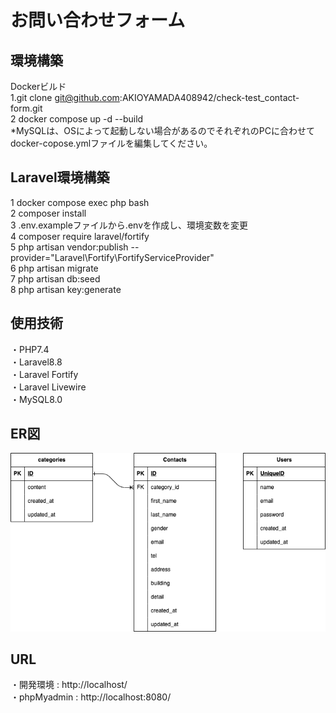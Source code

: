 # お問い合わせフォーム  

## 環境構築  
Dockerビルド  
1.git clone git@github.com:AKIOYAMADA408942/check-test_contact-form.git  
2 docker compose up -d --build  
*MySQLは、OSによって起動しない場合があるのでそれぞれのPCに合わせてdocker-copose.ymlファイルを編集してください。  
  
## Laravel環境構築  
1 docker compose exec php bash   
2 composer install  
3 .env.exampleファイルから.envを作成し、環境変数を変更  
4 composer require laravel/fortify  
5 php artisan vendor:publish --provider="Laravel\Fortify\FortifyServiceProvider"  
6 php artisan migrate  
7 php artisan db:seed  
8 php artisan key:generate  

## 使用技術  
・PHP7.4  
・Laravel8.8  
・Laravel Fortify  
・Laravel Livewire  
・MySQL8.0  
  
## ER図  

![ER図](ER.png)
## URL  
・開発環境 : http://localhost/  
・phpMyadmin : http://localhost:8080/
